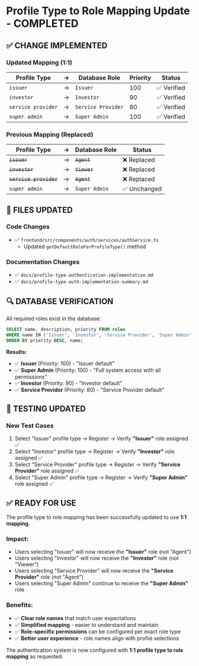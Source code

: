 # Profile Type to Role Mapping Update - COMPLETED

## ✅ CHANGE IMPLEMENTED

### **Updated Mapping (1:1)**
| Profile Type | → | Database Role | Priority | Status |
|--------------|---|---------------|----------|---------|
| `issuer` | → | `Issuer` | 100 | ✅ Verified |
| `investor` | → | `Investor` | 90 | ✅ Verified |
| `service provider` | → | `Service Provider` | 80 | ✅ Verified |
| `super admin` | → | `Super Admin` | 100 | ✅ Verified |

### **Previous Mapping (Replaced)**
| Profile Type | → | Database Role | Status |
|--------------|---|---------------|---------|
| ~~`issuer`~~ | ~~→~~ | ~~`Agent`~~ | ❌ Replaced |
| ~~`investor`~~ | ~~→~~ | ~~`Viewer`~~ | ❌ Replaced |
| ~~`service provider`~~ | ~~→~~ | ~~`Agent`~~ | ❌ Replaced |
| `super admin` | → | `Super Admin` | ✅ Unchanged |

## 📁 FILES UPDATED

### **Code Changes**
- ✅ `frontend/src/components/auth/services/authService.ts`
  - Updated `getDefaultRoleForProfileType()` method

### **Documentation Changes**  
- ✅ `docs/profile-type-authentication-implementation.md`
- ✅ `docs/profile-type-auth-implementation-summary.md`

## 🔍 DATABASE VERIFICATION

All required roles exist in the database:
```sql
SELECT name, description, priority FROM roles 
WHERE name IN ('Issuer', 'Investor', 'Service Provider', 'Super Admin') 
ORDER BY priority DESC, name;
```

**Results:**
- ✅ **Issuer** (Priority: 100) - "Issuer default"
- ✅ **Super Admin** (Priority: 100) - "Full system access with all permissions"  
- ✅ **Investor** (Priority: 90) - "Investor default"
- ✅ **Service Provider** (Priority: 80) - "Service Provider default"

## 🧪 TESTING UPDATED

### **New Test Cases**
1. Select "Issuer" profile type → Register → Verify **"Issuer"** role assigned ✅
2. Select "Investor" profile type → Register → Verify **"Investor"** role assigned ✅  
3. Select "Service Provider" profile type → Register → Verify **"Service Provider"** role assigned ✅
4. Select "Super Admin" profile type → Register → Verify **"Super Admin"** role assigned ✅

## ✅ READY FOR USE

The profile type to role mapping has been successfully updated to use **1:1 mapping**. 

### **Impact:**
- Users selecting "Issuer" will now receive the **"Issuer"** role (not "Agent")
- Users selecting "Investor" will now receive the **"Investor"** role (not "Viewer")  
- Users selecting "Service Provider" will now receive the **"Service Provider"** role (not "Agent")
- Users selecting "Super Admin" continue to receive the **"Super Admin"** role

### **Benefits:**
- ✅ **Clear role names** that match user expectations
- ✅ **Simplified mapping** - easier to understand and maintain
- ✅ **Role-specific permissions** can be configured per exact role type
- ✅ **Better user experience** - role names align with profile selections

The authentication system is now configured with **1:1 profile type to role mapping** as requested.
